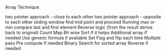 Array Technique

two pointer approach - close to each other
two pointer approach - opposite to each other
sliding window
find mid point and proceed
Running max or min
compare last and first element
Reverse logic (from the result derive back to original)
Count Map
Bit wise
Sort if it helps
Additional array if needed
Use generic formula if available
Set Flag and flip each time
Multiple pass
Pre compute if needed
Binary Search for sorted array
Reverse if needed
